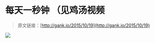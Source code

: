 # 每天一秒钟 （见鸡汤视频

> 原文链接：[http://gank.io/2015/10/19](http://gank.io/2015/10/19)

![](http://ww2.sinaimg.cn/large/7a8aed7bgw1ex66r1sk5wj20et0m8q4q.jpg)

